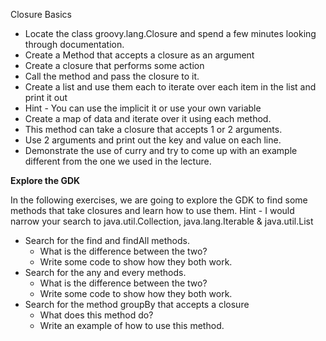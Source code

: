 Closure Basics

- Locate the class groovy.lang.Closure and spend a few minutes looking through documentation.
- Create a Method that accepts a closure as an argument
- Create a closure that performs some action
- Call the method and pass the closure to it.
- Create a list and use them each to iterate over each item in the list and print it out
- Hint - You can use the implicit it or use your own variable
- Create a map of data and iterate over it using each method. 
- This method can take a closure that accepts 1 or 2 arguments. 
- Use 2 arguments and print out the key and value on each line.
- Demonstrate the use of curry and try to come up with an example different from the one we used in the lecture. 

**Explore the GDK**

In the following exercises, we are going to explore the GDK to find some methods that take closures and learn how to use them. Hint - I would narrow your search to java.util.Collection, java.lang.Iterable & java.util.List

- Search for the find and findAll methods.
	- What is the difference between the two? 
	- Write some code to show how they both work.
- Search for the any and every methods.
	- What is the difference between the two? 
	- Write some code to show how they both work. 
- Search for the method groupBy that accepts a closure
	- What does this method do? 
	- Write an example of how to use this method.
